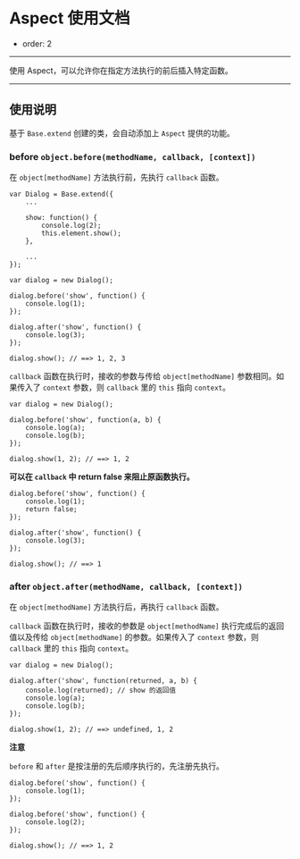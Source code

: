 
# Aspect 使用文档

- order: 2

---

使用 Aspect，可以允许你在指定方法执行的前后插入特定函数。

---

## 使用说明

基于 `Base.extend` 创建的类，会自动添加上 `Aspect` 提供的功能。


### before `object.before(methodName, callback, [context])`

在 `object[methodName]` 方法执行前，先执行 `callback` 函数。

```
var Dialog = Base.extend({
    ...

    show: function() {
        console.log(2);
        this.element.show();
    },

    ...
});

var dialog = new Dialog();

dialog.before('show', function() {
    console.log(1);
});

dialog.after('show', function() {
    console.log(3);
});

dialog.show(); // ==> 1, 2, 3
```

`callback` 函数在执行时，接收的参数与传给 `object[methodName]` 参数相同。如果传入了
`context` 参数，则 `callback` 里的 `this` 指向 `context`。

```
var dialog = new Dialog();

dialog.before('show', function(a, b) {
    console.log(a);
    console.log(b);
});

dialog.show(1, 2); // ==> 1, 2
```

**可以在 `callback` 中 return false 来阻止原函数执行。**

```
dialog.before('show', function() {
    console.log(1);
    return false;
});

dialog.after('show', function() {
    console.log(3);
});

dialog.show(); // ==> 1
```


### after `object.after(methodName, callback, [context])`

在 `object[methodName]` 方法执行后，再执行 `callback` 函数。

`callback` 函数在执行时，接收的参数是 `object[methodName]` 执行完成后的返回值以及传给 `object[methodName]` 的参数。如果传入了
`context` 参数，则 `callback` 里的 `this` 指向 `context`。

```
var dialog = new Dialog();

dialog.after('show', function(returned, a, b) {
	console.log(returned); // show 的返回值
    console.log(a);
    console.log(b);
});

dialog.show(1, 2); // ==> undefined, 1, 2
```

**注意**

`before` 和 `after` 是按注册的先后顺序执行的，先注册先执行。

```
dialog.before('show', function() {
    console.log(1);
});

dialog.before('show', function() {
    console.log(2);
});

dialog.show(); // ==> 1, 2
```